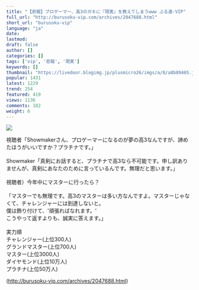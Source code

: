 ```yaml
---
title: "【悲報】プロゲーマー、高3のガキに『現実』を教えてしまうwww ぶる速-VIP"
full_url: "http://burusoku-vip.com/archives/2047688.html"
short_url: "burusoku-vip"
language: "ja"
date: 
lastmod: 
draft: false
author: []
categories: []
tags: ['vip', '悲報', '現実']
keywords: []
thumbnail: "https://livedoor.blogimg.jp/plusmicro26/imgs/a/8/a8b89465.jpg"
popular: 1431
latest: 1229
trend: 254
featured: 419
views: 1136
comments: 182
weight: 6
---
```


![](https://livedoor.blogimg.jp/plusmicro26/imgs/a/8/a8b89465.jpg)

<div><p> 視聴者「Showmakerさん、プロゲーマーになるのが夢の高3なんですが、諦めたほうがいいですか？プラチナです。」 <br> <br> Showmaker「真剣にお話すると、プラチナで高3なら不可能です。申し訳ありませんが、真剣にあなたのために言っているんです。無理だと思います。」 <br> <br> 視聴者）今年中にマスターに行ったら？ <br> <br> 「マスターでも無理です。高3のマスターは多い方なんですよ。マスターじゃなくて、チャレンジャーには到達しないと。 <br> 僕は飾り付けて、'頑張ればなれます。' <br> こうやって返すよりも、誠実に答えます。」 <br> <br> 実力順 <br> チャレンジャー(上位300人) <br> グランドマスター(上位700人) <br> マスター(上位3000人) <br> ダイヤモンド(上位10万人) <br> プラチナ(上位50万人) </p></div>

(http://burusoku-vip.com/archives/2047688.html)
